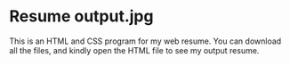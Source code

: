 # Resume output.jpg
This is an HTML and CSS program for my web resume. You can download all the files, and kindly open the HTML file to see my output resume.
